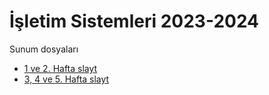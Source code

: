 # İşletim Sistemleri 2023-2024
Sunum dosyaları

- [1 ve 2. Hafta slayt](https://www.icloud.com/keynote/04d1VfaI2JADzPax0LwPgzMfg#1)
- [3, 4 ve 5. Hafta slayt ](https://www.icloud.com/keynote/02dpm_GkIgsOdJVqSif7fhHXg#2)